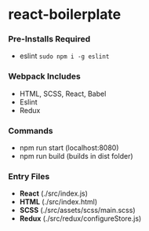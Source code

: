 # react-boilerplate

### Pre-Installs Required
* eslint ```sudo npm i -g eslint```

### Webpack Includes
* HTML, SCSS, React, Babel
* Eslint
* Redux

### Commands
* npm run start (localhost:8080)
* npm run build (builds in dist folder)

### Entry Files
* **React** (./src/index.js)
* **HTML** (./src/index.html)
* **SCSS** (./src/assets/scss/main.scss)
* **Redux** (./src/redux/configureStore.js)